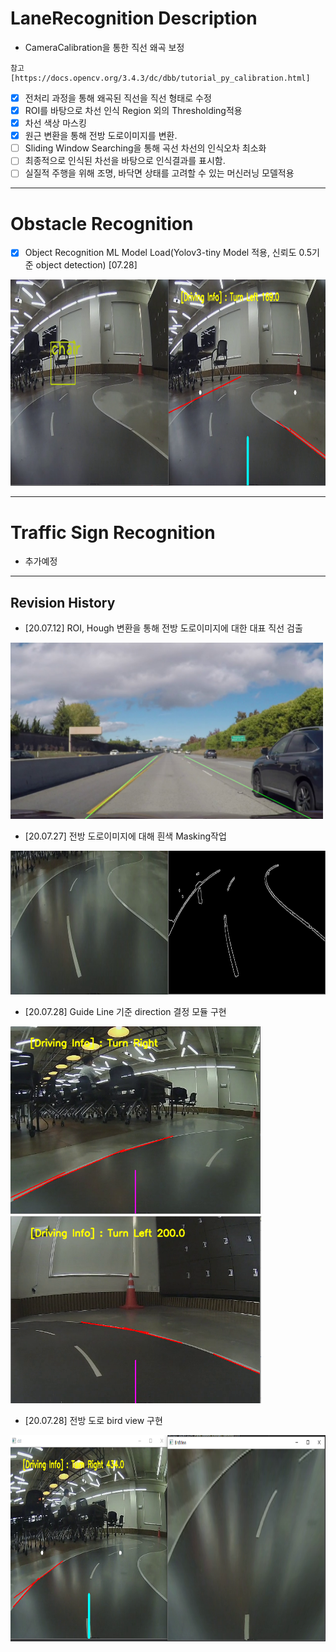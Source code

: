 # LaneRecognition Description 
- CameraCalibration을 통한 직선 왜곡 보정
```
참고 [https://docs.opencv.org/3.4.3/dc/dbb/tutorial_py_calibration.html]
```
- [X] 전처리 과정을 통해 왜곡된 직선을 직선 형태로 수정
- [X] ROI를 바탕으로 차선 인식 Region 외의 Thresholding적용
- [X] 차선 색상 마스킹
- [X] 원근 변환을 통해 전방 도로이미지를 변환. 
- [ ] Sliding Window Searching을 통해 곡선 차선의 인식오차 최소화
- [ ] 최종적으로 인식된 차선을 바탕으로 인식결과를 표시함.
- [ ] 실질적 주행을 위해 조명, 바닥면 상태를 고려할 수 있는 머신러닝 모델적용

---

# Obstacle Recognition

- [X] Object Recognition ML Model Load(Yolov3-tiny Model 적용, 신뢰도 0.5기준 object detection) [07.28]

<img src= "./Resources/9.PNG" height="330px">

---
# Traffic Sign Recognition
- 추가예정
---
## Revision History
- [20.07.12] ROI, Hough 변환을 통해 전방 도로이미지에 대한 대표 직선 검출

<img src= "./Resources/1.png" width="500px">

- [20.07.27] 전방 도로이미지에 대해 흰색 Masking작업

<img src= "./Resources/2.png" height="230px">

- [20.07.28] Guide Line 기준 direction 결정 모듈 구현

<img src= "./Resources/3.png" height="300px"><img src= "./4.PNG" height="300px">

- [20.07.28] 전방 도로 bird view 구현

<img src= "./Resources/8.PNG" height="330px">